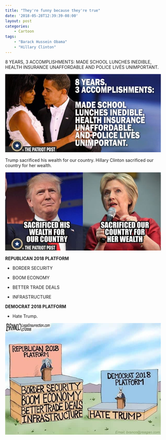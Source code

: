 ```yaml
---
title: "They're funny because they're true"
date: '2018-05-28T12:39:39-08:00'
layout: post
categories:
    - Cartoon
tags:
    - "Barack Hussein Obama"
    - "Hillary Clinton"
---
```


8 YEARS, 3 ACCOMPLISHMENTS: MADE SCHOOL LUNCHES INEDIBLE, HEALTH INSURANCE UNAFFORDABLE AND POLICE LIVÉS UNIMPORTANT.

![Obama: Eight years, three accomplishments](/assets/img/2018/05/accomplishments.jpg)

Trump sacrificed his wealth for our country. Hillary Clinton sacrificed our country for
her wealth.

![Comparing Donald Trump and Hillary Clinton](/assets/img/2018/05/djt-vs-hrc.jpg)

**REPUBLICAN 2018 PLATFORM**

- BORDER SECURITY 

- BOOM ECONOMY 

- BETTER TRADE DEALS

- INFRASTRUCTURE


**DEMOCRAT 2018 PLATFORM** 

- Hate Trump.

![Democratic platform](/assets/img/2018/05/demo-platform.jpg)
